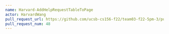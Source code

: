 ```yaml
---
name: Harvard-AddHelpRequestTableToPage
actor: HarvardWang
pull_request_url: https://github.com/ucsb-cs156-f22/team03-f22-5pm-3/pull/48
pull_request_num: 48
---
```

